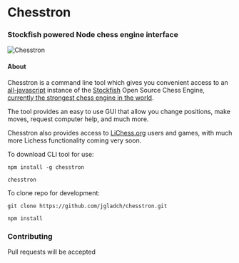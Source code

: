 # Chesstron
### Stockfish powered Node chess engine interface

![Chesstron](http://cdn.c.photoshelter.com/img-get/I00009AJpRu9Jff8/s/900/russia-moscow-chess-robots-ru191697.jpg "Chesstron")

#### About

Chesstron is a command line tool which gives you convenient access to an [all-javascript](https://github.com/nmrugg/stockfish.js) instance of the [Stockfish](https://stockfishchess.org/) Open Source Chess Engine, [currently the strongest chess engine in the world](https://en.wikipedia.org/wiki/Thoresen_Chess_Engines_Competition).

The tool provides an easy to use GUI that allow you change positions, make moves, request computer help, and much more.

Chesstron also provides access to [LiChess.org](http://en.lichess.org/) users and games, with much more Lichess functionality coming very soon.

To download CLI tool for use:

`npm install -g chesstron`

`chesstron`

To clone repo for development:

`git clone https://github.com/jgladch/chesstron.git`

`npm install`


### Contributing

Pull requests will be accepted